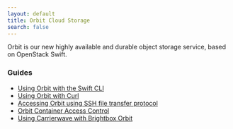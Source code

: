 ```yaml
---
layout: default
title: Orbit Cloud Storage
search: false
---
```


Orbit is our new highly available and durable object storage service, based on
OpenStack Swift.

### Guides

* [Using Orbit with the Swift CLI](/docs/guides/orbit/swift-cli)
* [Using Orbit with Curl](/docs/guides/orbit/curl)
* [Accessing Orbit using SSH file transfer protocol](/docs/guides/orbit/sftp)
* [Orbit Container Access Control](/docs/guides/orbit/container-access-control)
* [Using Carrierwave with Brightbox Orbit](/docs/guides/orbit/carrierwave)
